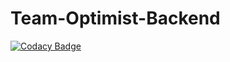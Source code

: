 # Team-Optimist-Backend

[![Codacy Badge](https://api.codacy.com/project/badge/Grade/a61693a6309a4de3b2e88c576d2e0131)](https://app.codacy.com/gh/BuildForSDGCohort2/Team-Optimist-Backend?utm_source=github.com&utm_medium=referral&utm_content=BuildForSDGCohort2/Team-Optimist-Backend&utm_campaign=Badge_Grade_Settings)